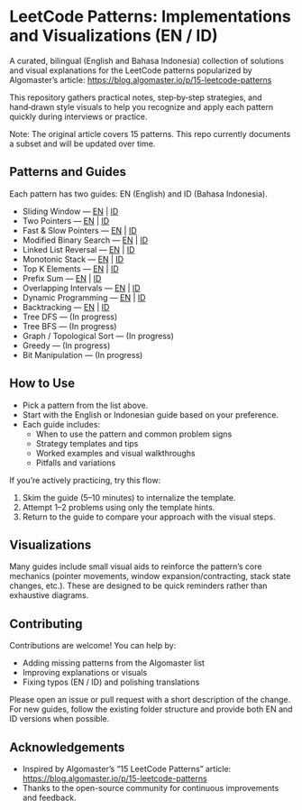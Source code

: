 # LeetCode Patterns: Implementations and Visualizations (EN / ID)

A curated, bilingual (English and Bahasa Indonesia) collection of solutions and visual explanations for the LeetCode patterns popularized by Algomaster’s article: https://blog.algomaster.io/p/15-leetcode-patterns

This repository gathers practical notes, step‑by‑step strategies, and hand‑drawn style visuals to help you recognize and apply each pattern quickly during interviews or practice.

Note: The original article covers 15 patterns. This repo currently documents a subset and will be updated over time.


## Patterns and Guides
Each pattern has two guides: EN (English) and ID (Bahasa Indonesia).

- Sliding Window — [EN](sliding-window/sliding_window_en.md) | [ID](sliding-window/sliding_window_id.md)
- Two Pointers — [EN](two-pointer/two_pointers_en.md) | [ID](two-pointer/two_pointers_id.md)
- Fast & Slow Pointers — [EN](fast-slow-pointers/fast_slow_pointers_en.md) | [ID](fast-slow-pointers/fast_slow_pointers_id.md)
- Modified Binary Search — [EN](modified-binary-search/modified_binary_search_en.md) | [ID](modified-binary-search/modified_binary_search_id.md)
- Linked List Reversal — [EN](linked-list-reversal/linkedlist_reversal_en.md) | [ID](linked-list-reversal/linkedlist_reversal_id.md)
- Monotonic Stack — [EN](monotonic-stack/monotonic_stack_en.md) | [ID](monotonic-stack/monotonic_stack_id.md)
- Top K Elements — [EN](top-k-elements/top_k_elements_en.md) | [ID](top-k-elements/top_k_elements_id.md)
- Prefix Sum — [EN](prefix-sum/prefix_sum_en.md) | [ID](prefix-sum/prefix_sum_id.md)
- Overlapping Intervals — [EN](overlapping-intervals/overlapping_intervals_en.md) | [ID](overlapping-intervals/overlapping_intervals_id.md)
- Dynamic Programming — [EN](dynamic-programming/dynamic_programming_en.md) | [ID](dynamic-programming/dynamic_programming_id.md)
- Backtracking — [EN](backtracking/backtracking_en.md) | [ID](backtracking/backtracking_id.md)
- Tree DFS — (In progress)
- Tree BFS — (In progress)
- Graph / Topological Sort — (In progress)
- Greedy — (In progress)
- Bit Manipulation — (In progress)


## How to Use
- Pick a pattern from the list above.
- Start with the English or Indonesian guide based on your preference.
- Each guide includes:
  - When to use the pattern and common problem signs
  - Strategy templates and tips
  - Worked examples and visual walkthroughs
  - Pitfalls and variations

If you’re actively practicing, try this flow:
1) Skim the guide (5–10 minutes) to internalize the template.
2) Attempt 1–2 problems using only the template hints.
3) Return to the guide to compare your approach with the visual steps.


## Visualizations
Many guides include small visual aids to reinforce the pattern’s core mechanics (pointer movements, window expansion/contracting, stack state changes, etc.). These are designed to be quick reminders rather than exhaustive diagrams.


## Contributing
Contributions are welcome! You can help by:
- Adding missing patterns from the Algomaster list
- Improving explanations or visuals
- Fixing typos (EN / ID) and polishing translations

Please open an issue or pull request with a short description of the change. For new guides, follow the existing folder structure and provide both EN and ID versions when possible.


## Acknowledgements
- Inspired by Algomaster’s “15 LeetCode Patterns” article: https://blog.algomaster.io/p/15-leetcode-patterns
- Thanks to the open-source community for continuous improvements and feedback.